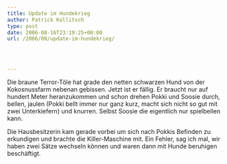 ```yaml
---
title: Update im Hundekrieg
author: Patrick Kollitsch
type: post
date: 2006-08-16T23:19:25+00:00
url: /2006/08/update-im-hundekrieg/




---
```

Die braune Terror-Töle hat grade den netten schwarzen Hund von der Kokosnussfarm nebenan gebissen. Jetzt ist er fällig. Er braucht nur auf hundert Meter heranzukommen und schon drehen Pokki und Soosie durch, bellen, jaulen (Pokki bellt immer nur ganz kurz, macht sich nicht so gut mit zwei Unterkiefern) und knurren. Selbst Soosie die eigentlich nur spielbellen kann. 

Die Hausbesitzerin kam gerade vorbei um sich nach Pokkis Befinden zu erkundigen und brachte die Killer-Maschine mit. Ein Fehler, sag ich mal, wir haben zwei Sätze wechseln können und waren dann mit Hunde beruhigen beschäftigt.
